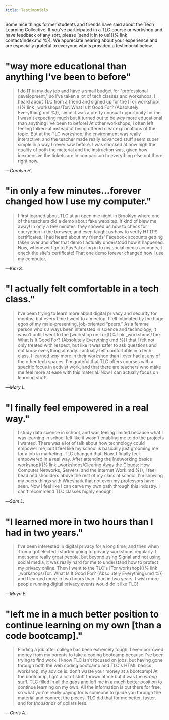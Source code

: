 ```yaml
---
title: Testimonials
---
```


Some nice things former students and friends have said about the Tech Learning Collective. If you&rsquo;ve participated in a TLC course or workshop and have feedback of any sort, please [send it in to us]({% link contact/index.md %}). We appreciate hearing about your experience and are especially grateful to everyone who's provided a testimonial below.

# "way more educational than anything I've been to before"

> I do IT in my day job and have a small budget for "professional development," so I've taken a lot of tech classes and workshops. I heard about TLC from a friend and signed up for the [Tor workshop]({% link _workshops/Tor: What Is It Good For? (Absolutely Everything).md %}), since it was a pretty unusual opportunity for me. I wasn't expecting much but it turned out to be <em>way</em> more educational than anything I've been to before! At other workshops, I often left feeling talked-at instead of being offered clear explanations of the topic. But at the TLC workshop, the environment was really interactive, and the teacher made really advanced stuff seem super simple in a way I never saw before. I was shocked at how high the quality of both the material and the instruction was, given how inexpensive the tickets are in comparison to everything else out there right now.

—<cite>Carolyn H.</cite>

# "in only a few minutes…forever changed how I use my computer."

> I first learned about TLC at an open mic night in Brooklyn where one of the teachers did a demo about fake websites. It kind of blew me away! In only a few minutes, they showed us how to check for encryption in the browser, and even taught us how to verify HTTPS certificates. I had heard about my friends' Facebook accounts getting taken over and after that demo I actually understood how it happened. Now, whenever I go to PayPal or log in to my social media accounts, I check the site's certificate! That one demo forever changed how I use my computer.

—<cite>Kim S.</cite>

# "I actually felt comfortable in a tech class."

> I&rsquo;ve been trying to learn more about digital privacy and security for months, but every time I went to a meetup, I felt intimated by the huge egos of my male-presenting, job-oriented &ldquo;peers.&rdquo; As a femme person who's always been interested in science and technology, it wasn&rsquo;t until I went to the [workshop on Tor]({% link _workshops/Tor: What Is It Good For? (Absolutely Everything).md %}) that I felt not only treated with respect, but like it was safer to ask questions and not know everything already. I actually felt comfortable in a tech class. I learned <em>way</em> more in their workshop than I ever had at any of the other tech spaces. I'm grateful that TLC offers courses with a specific focus in activist work, and that there are teachers who make me feel more at ease with this material. Now I can actually focus on learning stuff! 

—<cite>Mary L.</cite>

# "I finally feel empowered in a real way."

> I study data science in school, and was feeling limited because what I was learning in school felt like it wasn't enabling me to do the projects I wanted. There was a lot of talk about how technology could empower me, but I feel like my school is basically just grooming me for a job in marketing. TLC changed that. Now, I finally feel empowered in a real way. After attending the [networking basics workshop]({% link _workshops/Clearing Away the Clouds: How Computer Networks, Servers, and the Internet Work.md %}), I feel head and shoulders above the rest of my class at school. I'm showing my peers things with Wireshark that not even my professors have seen. Now I feel like I can carve my own path through this industry. I can't recommend TLC classes highly enough.

—<cite>Sam L.</cite>

# "I learned more in two hours than I had in two years."

> I've been interested in digital privacy for a long time, and then when Trump got elected I started going to privacy workshops regularly. I met some really great people, but beyond using Signal and not using social media, it was really hard for me to understand how to protect my privacy online. Then I went to the TLC's [Tor workshop]({% link _workshops/Tor: What Is It Good For? (Absolutely Everything).md %}) and I learned more in two hours than I had in two years. I wish more people running digital privacy events would do it like TLC!

—<cite>Maya E.</cite>

# "left me in a much better position to continue learning on my own [than a code bootcamp]."

> Finding a job after college has been extremely tough. I even borrowed money from my parents to take a coding bootcamp because I've been trying to find work. I know TLC isn't focused on jobs, but having gone through both the web coding bootcamp and TLC's HTML basics workshop, my advice is: don't waste your money at a bootcamp! At the bootcamp, I got a lot of stuff thrown at me but it was the <em>wrong</em> stuff. TLC filled in all the gaps and left me in a much better position to continue learning on my own. All the information is out there for free, so what you're really paying for is someone to guide you through the material and connect the pieces. TLC did that for me better, faster, and for <em>thousands</em> of dollars less.

—<cite>Chris A.</cite>
